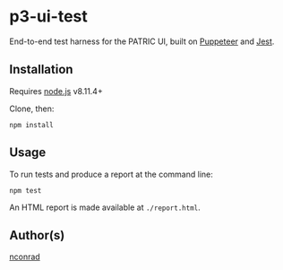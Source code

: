 # p3-ui-test

End-to-end test harness for the PATRIC UI, built on [Puppeteer](https://github.com/GoogleChrome/puppeteer) and [Jest](https://jestjs.io/]).


## Installation

Requires [node.js](https://nodejs.org) v8.11.4+


Clone, then:

```
npm install
```


## Usage

To run tests and produce a report at the command line:

```
npm test
```

An HTML report is made available at `./report.html`.



## Author(s)

[nconrad](https://github.com/nconrad)


